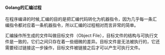 #### Golang的汇编过程

在程序编译的时候,汇编的目的是把汇编代码转化为机器指令，因为几乎每一条汇编指令都对应着一条机器指令，所以汇编的过程相对而言非常的简单。

汇编操作所生成的文件叫做目标文件（Object File），目标文件的结构与可执行文件是一致的，它们之间只存在着一些细微的差异。目标文件是无法被执行的，它还需要经过链接这一步操作，目标文件被链接之后才可以产生可执行文件。
